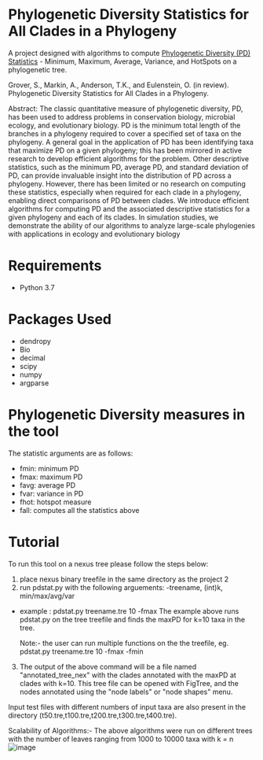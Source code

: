 # Phylogenetic Diversity Statistics for All Clades in a Phylogeny
A project designed with algorithms to compute [Phylogenetic Diversity (PD) Statistics](https://en.wikipedia.org/wiki/Phylogenetic_diversity) - Minimum, Maximum, Average, Variance, and HotSpots on a phylogenetic tree.

Grover, S., Markin, A., Anderson, T.K., and Eulenstein, O. (in review). Phylogenetic Diversity Statistics for All Clades in a Phylogeny.

Abstract: The classic quantitative measure of phylogenetic diversity, PD, has been used to address problems in conservation biology, microbial ecology, and evolutionary biology. PD is the minimum total length of the branches in a phylogeny required to cover a specified set of taxa on the phylogeny. A general goal in the application of PD has been identifying taxa that maximize PD on a given phylogeny; this has been mirrored in active research to develop efficient algorithms for the problem. Other descriptive statistics, such as the minimum PD, average PD, and standard deviation of PD, can provide invaluable insight into the distribution of PD across a phylogeny. However, there has been limited or no research on computing these statistics, especially when required for each clade in a phylogeny, enabling direct comparisons of PD between clades. We introduce efficient algorithms for computing PD and the associated descriptive statistics for a given phylogeny and each of its clades. In simulation studies, we demonstrate the ability of our algorithms to analyze large-scale phylogenies with applications in ecology and evolutionary biology

# Requirements
  * Python 3.7
 
# Packages Used
  * dendropy
  * Bio
  * decimal
  * scipy
  * numpy
  * argparse
  
# Phylogenetic Diversity measures in the tool  
The statistic arguments are as follows:
- fmin: minimum PD
- fmax: maximum PD
- favg: average PD
- fvar: variance in PD
- fhot: hotspot measure
- fall: computes all the statistics above

# Tutorial
To run this tool on a nexus tree please follow the steps below:

1) place nexus binary treefile in the same directory as the project
2
3) run pdstat.py with the following arguements: -treename, (int)k, min/max/avg/var
  * example : pdstat.py treename.tre 10 -fmax 
    The example above runs pdstat.py on the tree treefile and finds the maxPD for k=10 taxa in the tree.
    
    Note:- the user can run multiple functions on the the treefile, eg. pdstat.py treename.tre 10 -fmax -fmin
    
3) The output of the above command will be a file named "annotated_tree_nex" with the clades annotated with the maxPD at clades with k=10. This tree file can be opened with FigTree, and the nodes annotated using the "node labels" or "node shapes" menu.

Input test files with different numbers of input taxa are also present in the directory (t50.tre,t100.tre,t200.tre,t300.tre,t400.tre).

Scalability of Algorithms:-
The above algorithms were run on different trees with the number of leaves ranging from 1000 to 10000 taxa with k = n
![image](https://user-images.githubusercontent.com/46168937/213595654-48da5734-dcf1-460d-b7e7-1f0c94bc804b.png)


